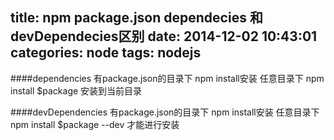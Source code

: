title: npm package.json dependecies 和 devDependecies区别
date: 2014-12-02 10:43:01
categories: node
tags: nodejs
---
####dependencies
        有package.json的目录下 npm install安装
        任意目录下 npm install $package 安装到当前目录

####devDependencies
        有package.json的目录下 npm install安装
        任意目录下 npm install $package --dev 才能进行安装
